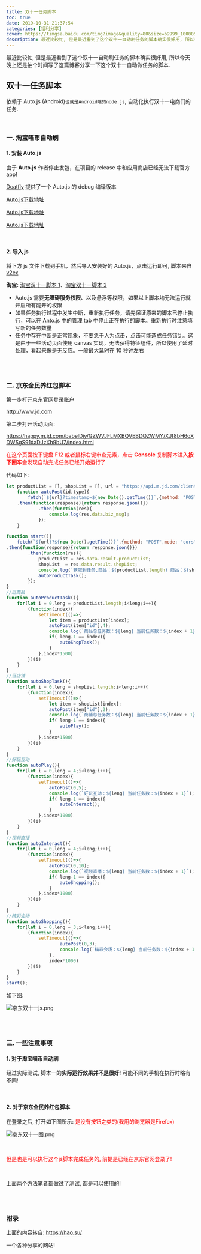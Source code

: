 ```yaml
---
title: 双十一任务脚本
toc: true
date: 2019-10-31 21:37:54
categories: [福利分享]
cover: https://timgsa.baidu.com/timg?image&quality=80&size=b9999_10000&sec=1573134308&di=46d510c7ec83d83a46d6277cb387fae4&imgtype=jpg&er=1&src=http%3A%2F%2Fimgsa.baidu.com%2Fexp%2Fw%3D500%2Fsign%3De109b46dcb95d143da76e42343f18296%2F2f738bd4b31c87010225ea88247f9e2f0608ffc9.jpg
description: 最近比较忙, 但是最近看到了这个双十一自动刷任务的脚本确实很好用, 所以今天晚上还是抽个时间写了这篇博客大概讲一下双十一自动做任务的脚本.
---
```


最近比较忙, 但是最近看到了这个双十一自动刷任务的脚本确实很好用, 所以今天晚上还是抽个时间写了这篇博客分享一下这个双十一自动做任务的脚本.



<!--more-->

## 双十一任务脚本

依赖于 Auto.js (Android)`也就是Android端的node.js`, 自动化执行双十一电商们的任务.

<br/>



### 一. 淘宝喵币自动刷

#### 1. 安装 Auto.js

由于 **Auto.js** 作者停止发包，在项目的 release 中和应用商店已经无法下载官方 app!

[Dcatfly](https://github.com/Dcatfly/auto-task-helper) 提供了一个 Auto.js 的 debug 编译版本

[Auto.js下载地址](https://www.lanzous.com/i6z80gf)

[Auto.js下载地址](https://www.lanzous.com/i6z80gf)

[Auto.js下载地址](https://www.lanzous.com/i6z80gf)



<br/>

#### 2. 导入 js

将下方 js 文件下载到手机，然后导入安装好的 Auto.js，点击运行即可, 脚本来自 [v2ex](https://www.v2ex.com/t/612759#reply32)

**淘宝:** [淘宝双十一脚本 1](https://hao.su/11.js)、[淘宝双十一脚本 2](https://raw.githubusercontent.com/Dcatfly/auto-task-helper/master/2019.11.11/taobao.js)

-   Auto.js 需要**无障碍服务权限**、以及悬浮等权限，如果以上脚本均无法运行就开启所有能开的权限
-   如果任务执行过程中发生中断，重新执行任务，请先保证原来的脚本已停止执行，可以在 Anto.js 中的管理 tab 中停止正在执行的脚本。重新执行时注意填写新的任务数量
-   任务中存在中断是正常现象，不要急于人为点击，点击可能造成任务错乱。这是由于一些活动页面使用 canvas 实现，无法获得特征组件，所以使用了延时处理，看起来像是无反应。一般最大延时在 10 秒钟左右



<br/>

<br/>

### 二. 京东全民养红包脚本

第一步打开京东官网登录账户

http://www.jd.com

第二步打开活动页面:

https://happy.m.jd.com/babelDiy/GZWVJFLMXBQVEBDQZWMY/XJf8bH6oXDWSgS91daDJzXh9bU7/index.html

<font color="#ff0000">在这个页面按下键盘 F12 或者鼠标右键审查元素，点击 **Console** 复制脚本进入**按下回车**会发现自动完成任务已经开始运行了</font>

代码如下:

``` javascript
let productList = [], shopList = [], url = "https://api.m.jd.com/client.action";
    function autoPost(id,type){
        fetch(`${url}?timestamp=${new Date().getTime()}`,{method: "POST",mode: "cors",credentials: "include",headers:{"Content-Type": "application/x-www-form-urlencoded"},body:`functionId=raisepacket_collectScore&body={"type":${type},"ext":"${id}","appsign":1,"msgsign":2}&client=wh5`})
    .then(function(response){return response.json()})
            .then(function(res){
                console.log(res.data.biz_msg);
            });
    }

function start(){
    fetch(`${url}?${new Date().getTime()}`,{method: "POST",mode: "cors",credentials: "include",headers:{"Content-Type": "application/x-www-form-urlencoded"},body:"functionId=raisepacket_getShopAndProductList&body=&client=wh5"})
.then(function(response){return response.json()})
        .then(function(res){
            productList = res.data.result.productList;
            shopList  = res.data.result.shopList;
            console.log(`获取到任务,商品：${productList.length} 商品：${shopList.length}`);
            autoProductTask();
        });
}
//逛商品
function autoProductTask(){
    for(let i = 0,leng = productList.length;i<leng;i++){
        (function(index){
            setTimeout(()=>{
                let item = productList[index];
                autoPost(item["id"],4);
                console.log(`商品总任务数：${leng} 当前任务数：${index + 1}`);
                if( leng-1 == index){
                    autoShopTask();
                }
            },index*1500)
        })(i)
    }
}
//逛店铺
function autoShopTask(){
    for(let i = 0,leng = shopList.length;i<leng;i++){
        (function(index){
            setTimeout(()=>{
                let item = shopList[index];
                autoPost(item["id"],2);
                console.log(`商铺总任务数：${leng} 当前任务数：${index + 1}`);
                if( leng-1 == index){
                    autoPlay();
                }
            },index*1500)
        })(i)
    }
}
//好玩互动
function autoPlay(){
    for(let i = 0,leng = 4;i<leng;i++){
        (function(index){
            setTimeout(()=>{
                autoPost(0,5);
                console.log(`好玩互动：${leng} 当前任务数：${index + 1}`);
                if( leng-1 == index){
                    autoInteract();
                }
            },index*1000)
        })(i)
    }
}
//视频直播
function autoInteract(){
    for(let i = 0,leng = 4;i<leng;i++){
        (function(index){
            setTimeout(()=>{
                autoPost(0,10);
                console.log(`视频直播：${leng} 当前任务数：${index + 1}`);
                if( leng-1 == index){
                    autoShopping();
                }
            },index*1000)
        })(i)
    }
}
//精彩会场
function autoShopping(){
    for(let i = 0,leng = 3;i<leng;i++){
        (function(index){
            setTimeout(()=>{
                    autoPost(0,3);
                    console.log(`精彩会场：${leng} 当前任务数：${index + 1}`);
                },
                index*1000)
        })(i)
    }
}
start();
```



如下图:

![京东双十一js.png](https://raw.githubusercontent.com/JasonkayZK/blog_static/master/images/京东双十一js.png)



<br/>

<br/>

### 三. 一些注意事项

#### 1. 对于淘宝喵币自动刷

经过实际测试, 脚本一的**实际运行效果并不是很好!** 可能不同的手机在执行时略有不同!



<br/>

#### 2. 对于京东全民养红包脚本

在登录之后, 打开如下图所示: <font color="#ff0000">是没有按钮之类的(我用的浏览器是Firefox)</font>

![京东双十一图.png](https://raw.githubusercontent.com/JasonkayZK/blog_static/master/images/京东双十一图.png)

<br/>

<font color="#ff0000">但是也是可以执行这个js脚本完成任务的, 前提是已经在京东官网登录了!</font>

<br/>

上面两个方法笔者都做过了测试, 都是可以使用的!



<br/>

<br/>

### 附录

上面的内容转自: https://hao.su/ 

一个各种分享的网站!



